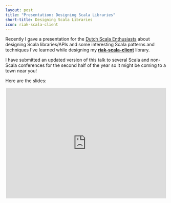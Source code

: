 ```yaml
---
layout: post
title: "Presentation: Designing Scala Libraries"
short-title: Designing Scala Libraries
icon: riak-scala-client
---
```

Recently I gave a presentation for the [Dutch Scala Enthusiasts](http://www.meetup.com/dutch-scala-enthusiasts)
about designing Scala libraries/APIs and some interesting Scala patterns and techniques I've learned
while designing my __[riak-scala-client](http://riak.scalapenos.com)__ library.

I have submitted an updated version of this talk to several Scala and non-Scala conferences
for the second half of the year so it might be coming to a town near you!

Here are the slides:

<div style="text-align:center">
  <iframe allowfullscreen="true"
          allowtransparency="true"
          frameborder="0"
          height="344"
          id="talk_frame_45488"
          mozallowfullscreen="true"
          src="http://speakerdeck.com/player/79ab4f3090af0130a9c8529790d16483"
          style="border:0; padding:0; margin:0; background:transparent;"
          webkitallowfullscreen="true"
          width="500">
  </iframe>
</div>
